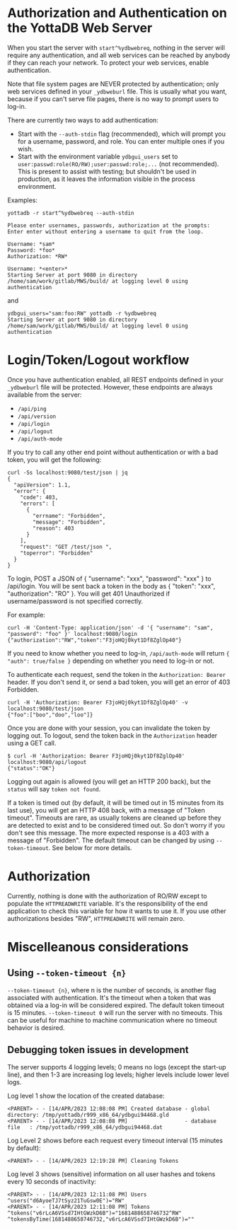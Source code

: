 <!--
Copyright (c) 2023 YottaDB LLC

Licensed under the Apache License, Version 2.0 (the "License");
you may not use this file except in compliance with the License.
You may obtain a copy of the License at

    http://www.apache.org/licenses/LICENSE-2.0

Unless required by applicable law or agreed to in writing, software
distributed under the License is distributed on an "AS IS" BASIS,
WITHOUT WARRANTIES OR CONDITIONS OF ANY KIND, either express or implied.
See the License for the specific language governing permissions and
limitations under the License.
-->
# Authorization and Authentication on the YottaDB Web Server
When you start the server with `start^%ydbwebreq`, nothing in the server will
require any authentication, and all web services can be reached by anybody if
they can reach your network. To protect your web services, enable authentication.

Note that file system pages are NEVER protected by authentication; only web
services defined in your `_ydbweburl` file. This is usually what you want, because
if you can't serve file pages, there is no way to prompt users to log-in.

There are currently two ways to add authentication:

- Start with the `--auth-stdin` flag (recommended), which will prompt you for a
  username, password, and role. You can enter multiple ones if you wish.
- Start with the environment variable `ydbgui_users` set to
  `user:passwd:role(RO/RW);user:passwd:role;...` (not recommended). This is present to assist with
  testing; but shouldn't be used in production, as it leaves the information
  visible in the process environment.

Examples:

```
yottadb -r start^%ydbwebreq --auth-stdin

Please enter usernames, passwords, authorization at the prompts:
Enter enter without entering a username to quit from the loop.

Username: *sam*
Password: *foo*
Authorization: *RW*

Username: *<enter>*
Starting Server at port 9080 in directory /home/sam/work/gitlab/MWS/build/ at logging level 0 using authentication
```

and

```
ydbgui_users="sam:foo:RW" yottadb -r %ydbwebreq
Starting Server at port 9080 in directory /home/sam/work/gitlab/MWS/build/ at logging level 0 using authentication
```

# Login/Token/Logout workflow
Once you have authentication enabled, all REST endpoints defined in your
`_ydbweburl` file will be protected. However, these endpoints are always
available from the server:

- `/api/ping`
- `/api/version`
- `/api/login`
- `/api/logout`
- `/api/auth-mode`

If you try to call any other end point without authentication or with a bad
token, you will get the following:

```
curl -Ss localhost:9080/test/json | jq
{
  "apiVersion": 1.1,
  "error": {
    "code": 403,
    "errors": [
      {
        "errname": "Forbidden",
        "message": "Forbidden",
        "reason": 403
      }
    ],
    "request": "GET /test/json ",
    "toperror": "Forbidden"
  }
}
```

To login, POST a JSON of { "username": "xxx", "password": "xxx" } to /api/login.
You will be sent back a token in the body as { "token": "xxx", "authorization":
"RO" }. You will get 401 Unauthorized if username/password is not specified
correctly.

For example:

```
curl -H 'Content-Type: application/json' -d '{ "username": "sam", "password": "foo" }' localhost:9080/login
{"authorization":"RW","token":"F3joHQj0kyt1Df8ZglOp40"}
```

If you need to know whether you need to log-in, `/api/auth-mode` will return
`{ "auth": true/false }` depending on whether you need to log-in or not.

To authenticate each request, send the token in the `Authorization: Bearer`
header. If you don't send it, or send a bad token, you will get
an error of 403 Forbidden.

```
curl -H 'Authorization: Bearer F3joHQj0kyt1Df8ZglOp40' -v localhost:9080/test/json
{"foo":["boo","doo","loo"]}
```

Once you are done with your session, you can invalidate the token by logging
out. To logout, send the token back in the `Authorization` header using a GET call.

```
$ curl -H 'Authorization: Bearer F3joHQj0kyt1Df8ZglOp40' localhost:9080/api/logout
{"status":"OK"}
```

Logging out again is allowed (you will get an HTTP 200 back), but the `status` will say `token not found`.

If a token is timed out (by default, it will be timed out in 15 minutes from
its last use), you will get an HTTP 408 back, with a message of "Token
timeout". Timeouts are rare, as usually tokens are cleaned up before they are
detected to exist and to be considered timed out. So don't worry if you don't
see this message. The more expected response is a 403 with a message of
"Forbidden". The default timeout can be changed by using `--token-timeout`.
See below for more details.

# Authorization
Currently, nothing is done with the authorization of RO/RW except to populate
the `HTTPREADWRITE` variable. It's the responsibility of the end application to
check this variable for how it wants to use it. If you use other authorizations
besides "RW", `HTTPREADWRITE` will remain zero.

# Miscelleanous considerations
## Using `--token-timeout {n}`

`--token-timeout {n}`, where n is the number of seconds, is another flag
associated with authentication. It's the timeout when a token that was obtained
via a log-in will be considered expired.  The default token timeout is 15
minutes. `--token-timeout 0` will run the server with no timeouts. This can be
useful for machine to machine communication where no timeout behavior is
desired.

## Debugging token issues in development
The server supports 4 logging levels; 0 means no logs (except the start-up
line), and then 1-3 are increasing log levels; higher levels include lower level logs.

Log level 1 show the location of the created database:
```
<PARENT> - - [14/APR/2023 12:08:08 PM] Created database - global directory: /tmp/yottadb/r999_x86_64/ydbgui94468.gld
<PARENT> - - [14/APR/2023 12:08:08 PM]                  - database file   : /tmp/yottadb/r999_x86_64/ydbgui94468.dat
```

Log Level 2 shows before each request every timeout interval (15 minutes by default):
```
<PARENT> - - [14/APR/2023 12:19:28 PM] Cleaning Tokens
```

Log level 3 shows (sensitive) information on all user hashes and tokens every 10 seconds of inactivity:
```
<PARENT> - - [14/APR/2023 12:11:08 PM] Users
^users("d6AyoeTJ7tSyz21TuGsw0E")="RW"
<PARENT> - - [14/APR/2023 12:11:08 PM] Tokens
^tokens("v6rLcA6VSsd7IHtGWzkD6B")="1681488658746732^RW"
^tokensByTime(1681488658746732,"v6rLcA6VSsd7IHtGWzkD6B")=""
```
